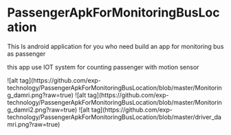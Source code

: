 # PassengerApkForMonitoringBusLocation
<p>This Is android application for you who need build an app for monitoring bus as passenger

this app use IOT system for counting passenger with motion sensor
</p>
![alt tag](https://github.com/exp-technology/PassengerApkForMonitoringBusLocation/blob/master/Monitoring_damri.png?raw=true)
![alt tag](https://github.com/exp-technology/PassengerApkForMonitoringBusLocation/blob/master/Monitoring_damri2.png?raw=true)
![alt tag](https://github.com/exp-technology/PassengerApkForMonitoringBusLocation/blob/master/driver_damri.png?raw=true)
